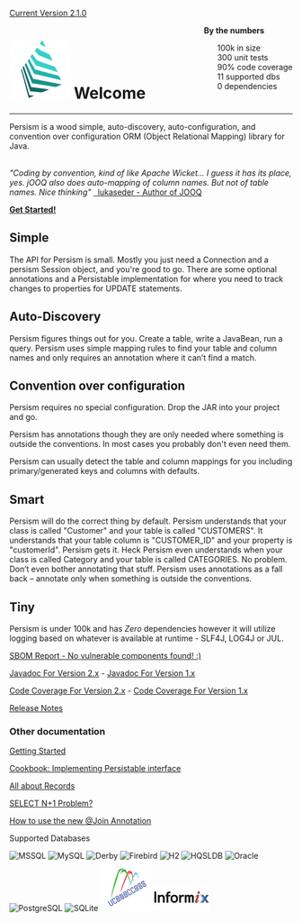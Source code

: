 [Current Version 2.1.0](release-notes.md)

<div style="float: right">
<span style="font-weight: bold">By the numbers</span>
<ul> 
<li style="list-style-type:none;">
100k in size
</li>
<li style="list-style-type:none;">
300 unit tests
</li>
<li style="list-style-type:none;">
90% code coverage
</li>
<li style="list-style-type:none;">
11 supported dbs
</li>
<li style="list-style-type:none;">
0 dependencies
</li>
</ul> 
</div>

# ![](img/logo2.png) Welcome
<hr>
Persism is a wood simple, auto-discovery, auto-configuration, and convention over configuration ORM (Object Relational Mapping) library for Java.
<br>
<br>


<span style="font-style: italic"> "Coding by convention, kind of like Apache Wicket... I guess it has its place, yes. jOOQ also does auto-mapping of column names. But not of table names. Nice thinking" </span>
<a href="https://www.reddit.com/r/java/comments/1hxgrc/jooqs_reason_for_being_compared_to_jpa_linq_jdbc/cb1hgnw/">&nbsp; lukaseder - Author of JOOQ</a>

[**Get Started!**](/manual2.md)

## Simple

The API for Persism is small. Mostly you just need a Connection and a persism Session object, and you're good to go. 
There are some optional annotations and a Persistable implementation for where you need to track changes to properties for UPDATE statements.

## Auto-Discovery
Persism figures things out for you. Create a table, write a JavaBean, run a query. Persism uses simple mapping rules to find your table and column names and only requires an annotation where it can’t find a match.

## Convention over configuration
Persism requires no special configuration. Drop the JAR into your project and go.

Persism has annotations though they are only needed where something is outside the conventions. In most cases you probably don't even need them.

Persism can usually detect the table and column mappings for you including primary/generated keys and columns with defaults.

## Smart
Persism will do the correct thing by default. Persism understands that your class is called 
"Customer" and your table is called "CUSTOMERS". It understands that your table column is 
"CUSTOMER_ID" and your property is "customerId". Persism gets it. Heck Persism even understands 
when your class is called Category and your table is called CATEGORIES. No problem. 
Don’t even bother annotating that stuff. Persism uses annotations as a fall back – 
annotate only when something is outside the conventions.

## Tiny
Persism is under 100k and has *Zero* dependencies however it will utilize logging based on whatever is available 
at runtime - SLF4J, LOG4J or JUL.

[SBOM Report - No vulnerable components found! :)](https://sbom.lift.sonatype.com/report/T1-a0368c8f29fdaa555824-66b418a0fe091-1648406946-e5c74ce579764856a8195d8633609be0)

[Javadoc For Version 2.x](/javadoc/persism2/index.html) - [Javadoc For Version 1.x](/javadoc/persism1/index.html)

[Code Coverage For Version 2.x](/coverage/persism2/index.html) - [Code Coverage For Version 1.x](/coverage/persism1/index.html)

[Release Notes](/release-notes.md)

### Other documentation

[Getting Started](/manual2.md)

[Cookbook: Implementing Persistable interface](cookbook-persistable.md)

[All about Records](records.md)

[SELECT N+1 Problem?](n+1.md)

[How to use the new @Join Annotation](join.md)

Supported Databases

![MSSQL](img/mssql.png) ![MySQL](img/mysql.png) ![Derby](img/derby.png) ![Firebird](img/firebird.png) ![H2](img/h2.png) ![HQSLDB](img/hsqldb.jpg) ![Oracle](img/oracle.png) ![PostgreSQL](img/postgresql.png) ![SQLite](img/sqlite.png) ![UCanAccess](img/ucanaccess.png) ![Informix](img/informix.jpg)
